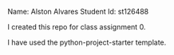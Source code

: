 Name: Alston Alvares
Student Id: st126488

I created this repo for class assignment 0.

I have used the python-project-starter template.
